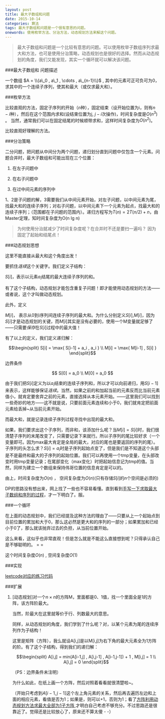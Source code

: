 ```yaml
---
layout: post
title: 最大子数组和问题
date: 2015-10-14
categories: 算法
tags: 最大子数组和问题是一个很有意思的问题。
onewords: 使用枚举方法、分治方法，动态规划方法来解这个问题。
---
```

> 最大子数组和问题是一个比较有意思的问题。可以使用枚举子数组序列求最大和方法，也可是使用分治策略，动态规划也是很好的选择。然而从动态规划的角度，我们又能发现，其实一个循环就可以解决该问题。

###最大子数组和 问题描述

一个数组 $A = \\{a\_0 , a\_1 , \cdots , a\_{n-1}\\}$ , 其中的元素可正可负可为0，求其中的一个连续子序列，使其和最大（或仅求最大和）。


###枚举方法

比较直观的方法，固定子序列的开始（$n$种），固定结束（设开始位置为i，则有$n-i$种），然后在这个范围内求和(设结束位置为j, $j-i$次操作)，时间复杂度是$O(n^3)$ 。 当然，通常我们可以在固定结尾的时候顺带求和，这样时间复杂度为$O(n^2)$。

比较直观好理解的方法。

###分治策略

二分问题，把问题从中间分为两个问题，递归划分直到问题中仅包含一个元素。问题合并时，最大子数组和可能出现在三个位置：

1. 在左子问题中

2. 在右子问题中

3. 在过中间元素的序列中

1、2是子问题的解，3需要我们从中间元素开始，对左子问题，以中间元素为尾，找最大和的连续子序列；对右子问题，以中间元素下一个元素为起点，找最大和的连续子序列；（范围都在子问题的范围内）。递归方程写为$T(n) = 2T(n/2) + n$，由Master定理，知时间复杂度为O(n lg n)

> 为何使用分治就减少了时间复杂度呢？在合并时不还是要扫一遍吗？   因为固定了起始和结尾点！

###动态规划思想

这里不能直接从最大和这个角度出发！

要抓住*连续*这个关键字。我们定义子结构：

$S[i]$，表示以元素$a_i$结尾的最大连续子序列的和。

有了这个子结构，动态规划才能包含重复子问题！即才能使用动态规划的方法——或者说，这个才叫做动态规划。

此外，定义

$M[i]$， 表示从0到i序列间连续子序列的最大和。为什么分别定义$S[i]$,$M[i]$，因为$S[i]$才是动态规划的关键，而$M[i]$其实是没有必要的，使用一个M变量就足够了——只需要*保存*在$S[i]$过程中的最大值！

有了以上的定义，我们定义递归解：

$$\begin{split}
S[i] = \max{ S[i-1] + a_i , a_i } \\
M[i] = \max{ M[i-1] , S[i] }
\end{split}$$

边界条件

$$
S[0] = a_0 \\
M[0] = a_0
$$

由于我们把$S[i]$定义为以$a_i$结束的连续子序列和，所以才可以向前递归，用$S[i-1]$来表示，这样能够保证*连续*。当然，如果之前的和加起当前的元素反而比当前元素值小，就肯定要舍弃之前的元素，直接选择从本元素开始。——这里我们可以找到一些奇妙的地方——这不就是说，只要前面元素连续和小于0，我们就肯定把前面元素给丢掉~从当前元素开始。

而最大和，就是记录连续子序列过程寻找中出现的最大和。

如果，我们要求出这个子序列，而非和，该添加什么呢？当$M[i] = S[i]$时，我们很清楚子序列的末尾改变了，只需要记录下来就行。所以子序列的尾比较好求（一个变量即可。因为max最大肯定是全局的最大，对应的尾也是要返回的序列的尾）。子序列的头怎么求？$S[i] = a_i$时是子序列起始点变了，但是我们是不知道这个头部是不是最终和最大的子序列的起始位置。我们可以再使用一个tmp变量，在头部改变时用tmp变量记录；在尾部变化（max变化）时把起始信息记为tmp的值。当然，同样为建立一个数组来保持伟哥位置的信息肯定是可以的。

由上，时间复杂度为$O(n)$ ， 空间复杂度为$O(n)$(只有存储$S[i]$的$n$个空间是必须的)

DP的思路没有想出来，网上找了一些也不容易看懂。直到看到[手写一下求取最大子数组和序列的过程](http://www.wisim.me/algorithm/2015/05/27/DP_MSS.html)，才一下明白了。服。

###一个循环

在上面的动态规划中，我们已经提及这种方法的理由了——只要从上一个起始点到目前位置的累加和大于0，那么这必然是更大和的序列的一部分；如果累加和已经小于0了，那么就该抛弃过去的负担，从当前位置开始。

这么来看，这似乎也非常直观！但是怎么就是不能这么直接想到呢？只得承认自己是不够聪明的。 = =

这个时间复杂度$O(n)$ , 空间复杂度$O(1)$ 


###实现

[leetcode对应的练习代码](https://github.com/PersonalExcercise/leetcodeExercise/blob/master/src/prob53maxsubarray.md)


###扩展

1. [动态规划]对一个$n \times n$的方阵M，里面都是0、1值，找一个里面全是1的方阵，该方阵阶最大。
    
    当然，阶最大在这里就等价于行、列数最大的意思。

    同样，从动态规划的角度，我们学到了什么呢？对，以某个元素为尾的连续序列作为子结构！

    这里是矩阵（方阵），我么就设A[i,j]是以M[i,j]为右下角的最大元素全为1方阵的阶。有了这个子结构，得到我们的递归解：

    $$\begin{split}
    A[i,j] = min(A[i-1,j] , A[i,j-1] , A[i-1,j-1]) + 1 , M[i,j] = 1 \\
    A[i,j] = 0
    \end{split}$$

    （PS：边界条件未注明）

    为什么如此，在纸上画一个方阵，然后对照着看看就很清楚啦~。

    （开始只考虑到$A[i-1,j-1]$这个左上角元素的关系，然后再去遍历左边和上面的相应元素，看值是否为1；如果是，则可以+1，否则为1；看了[方阵利用动态规划方法求最大全部为1子方阵  ](http://hijob0533.blog.163.com/blog/static/189626274201152943040374)才明白自己考虑不够充分。不过思路还是很靠近了。觉得还是比较放心了，原来还不算太傻 - -）


